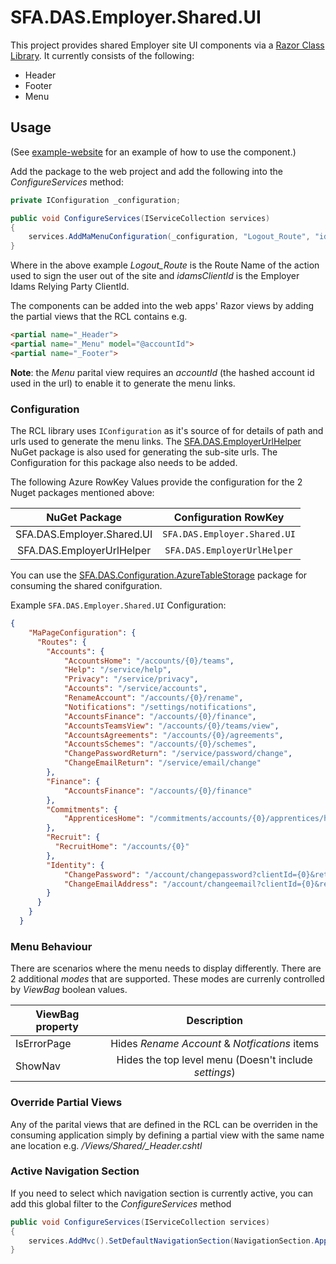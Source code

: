 
SFA.DAS.Employer.Shared.UI
==========

This project provides shared Employer site UI components via a [Razor Class Library](https://docs.microsoft.com/en-us/aspnet/core/razor-pages/ui-class?view=aspnetcore-2.2&tabs=visual-studio). It currently consists of the following:

- Header
- Footer
- Menu

## Usage

(See [example-website](https://github.com/SkillsFundingAgency/das-shared-packages/tree/master/SFA.DAS.Employer.Shared.UI/example-website) for an example of how to use the component.)

Add the package to the web project and add the following into the *ConfigureServices* method:

```csharp
private IConfiguration _configuration;

public void ConfigureServices(IServiceCollection services)
{
    services.AddMaMenuConfiguration(_configuration, "Logout_Route", "idamsClientId");
}
```
Where in the above example *Logout_Route* is the Route Name of the action used to sign the user out of the site and *idamsClientId* is the Employer Idams Relying Party ClientId.


The components can be added into the web apps' Razor views by adding the partial views that the RCL contains e.g.

```html
<partial name="_Header">
<partial name="_Menu" model="@accountId">
<partial name="_Footer">
```

**Note**: the *Menu* parital view requires an *accountId* (the hashed account id used in the url) to enable it to generate the menu links.

### Configuration
The RCL library uses `IConfiguration` as it's source of for details of path and  urls  used to generate the menu links. The [SFA.DAS.EmployerUrlHelper](https://www.nuget.org/packages/SFA.DAS.EmployerUrlHelper/) NuGet package is also used for generating the sub-site urls. The Configuration for this package also needs to be added.

The following Azure RowKey Values provide the configuration for the 2 Nuget packages mentioned above:

| NuGet Package              | Configuration RowKey         |
|:--------------------------:|:----------------------------:|
| SFA.DAS.Employer.Shared.UI | `SFA.DAS.Employer.Shared.UI` |
| SFA.DAS.EmployerUrlHelper  | `SFA.DAS.EmployerUrlHelper`  |


You can use the [SFA.DAS.Configuration.AzureTableStorage](https://www.nuget.org/packages/SFA.DAS.Configuration.AzureTableStorage/)  package for consuming the shared conifguration. 

Example `SFA.DAS.Employer.Shared.UI` Configuration:
```json
{
    "MaPageConfiguration": {
      "Routes": {
        "Accounts": {
            "AccountsHome": "/accounts/{0}/teams",
            "Help": "/service/help",
            "Privacy": "/service/privacy",
            "Accounts": "/service/accounts",
            "RenameAccount": "/accounts/{0}/rename",
            "Notifications": "/settings/notifications",
            "AccountsFinance": "/accounts/{0}/finance",
            "AccountsTeamsView": "/accounts/{0}/teams/view",
            "AccountsAgreements": "/accounts/{0}/agreements",
            "AccountsSchemes": "/accounts/{0}/schemes",
            "ChangePasswordReturn": "/service/password/change",
            "ChangeEmailReturn": "/service/email/change"
        },
        "Finance": {
            "AccountsFinance": "/accounts/{0}/finance"
        },
        "Commitments": {
            "ApprenticesHome": "/commitments/accounts/{0}/apprentices/home"
        },
        "Recruit": {
          "RecruitHome": "/accounts/{0}"
        },
        "Identity": {
            "ChangePassword": "/account/changepassword?clientId={0}&returnUrl={1}",
            "ChangeEmailAddress": "/account/changeemail?clientId={0}&returnUrl={1}"
        }
      }
    }
  }
```
### Menu Behaviour
There are scenarios where the menu needs to display differently. There are 2 additional *modes* that are supported. These modes are currenly controlled by *ViewBag* boolean values. 

| ViewBag property | Description                                                |
| ---------------- |:----------------------------------------------------------:|
| IsErrorPage      | Hides *Rename Account* & *Notfications* items              |
| ShowNav          | Hides the top level menu (Doesn't include *settings*)      |


### Override Partial Views
Any of the parital views that are defined in the RCL can be overriden in the consuming application simply by defining a partial view with the same name ane location e.g. */Views/Shared/_Header.cshtl*


### Active Navigation Section

If you need to select which navigation section is currently active, you can add this global filter to the *ConfigureServices* method

```csharp
public void ConfigureServices(IServiceCollection services)
{
    services.AddMvc().SetDefaultNavigationSection(NavigationSection.ApprenticesHome);
}
```

